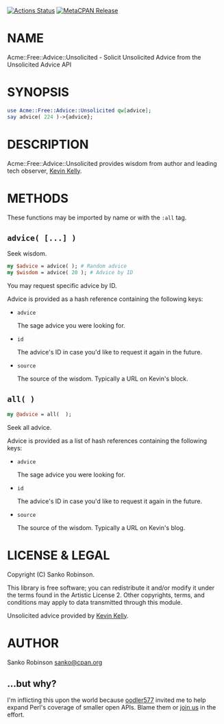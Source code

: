 [![Actions Status](https://github.com/sanko/Acme-Free-Advice-Unsolicited/actions/workflows/ci.yml/badge.svg)](https://github.com/sanko/Acme-Free-Advice-Unsolicited/actions) [![MetaCPAN Release](https://badge.fury.io/pl/Acme-Free-Advice-Unsolicited.svg)](https://metacpan.org/release/Acme-Free-Advice-Unsolicited)
# NAME

Acme::Free::Advice::Unsolicited - Solicit Unsolicited Advice from the Unsolicited Advice API

# SYNOPSIS

```perl
use Acme::Free::Advice::Unsolicited qw[advice];
say advice( 224 )->{advice};
```

# DESCRIPTION

Acme::Free::Advice::Unsolicited provides wisdom from author and leading tech observer, [Kevin
Kelly](https://en.wikipedia.org/wiki/Kevin_Kelly_\(editor\)).

# METHODS

These functions may be imported by name or with the `:all` tag.

## `advice( [...] )`

Seek wisdom.

```perl
my $advice = advice( ); # Random advice
my $wisdom = advice( 20 ); # Advice by ID
```

You may request specific advice by ID.

Advice is provided as a hash reference containing the following keys:

- `advice`

    The sage advice you were looking for.

- `id`

    The advice's ID in case you'd like to request it again in the future.

- `source`

    The source of the wisdom. Typically a URL on Kevin's block.

## `all( )`

```perl
my @advice = all(  );
```

Seek all advice.

Advice is provided as a list of hash references containing the following keys:

- `advice`

    The sage advice you were looking for.

- `id`

    The advice's ID in case you'd like to request it again in the future.

- `source`

    The source of the wisdom. Typically a URL on Kevin's blog.

# LICENSE & LEGAL

Copyright (C) Sanko Robinson.

This library is free software; you can redistribute it and/or modify it under the terms found in the Artistic License
2\. Other copyrights, terms, and conditions may apply to data transmitted through this module.

Unsolicited advice provided by [Kevin Kelly](https://kk.org/).

# AUTHOR

Sanko Robinson <sanko@cpan.org>

## ...but why?

I'm inflicting this upon the world because [oodler577](https://github.com/oodler577/) invited me to help expand Perl's
coverage of smaller open APIs. Blame them or [join us](https://github.com/oodler577/FreePublicPerlAPIs) in the effort.
